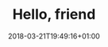 ---
title: "Hello, friend"
date: 2018-03-21T19:49:16+01:00
draft: true
menu:
  main:
    name: "Home"
    identifier: "home"
    url: "/"
    weight: 1
    post: "h"
---